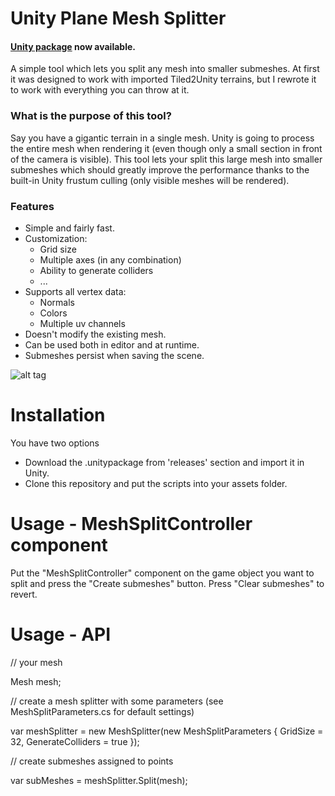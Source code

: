 # Unity Plane Mesh Splitter

#### [Unity package](https://github.com/artnas/Unity-Plane-Mesh-Splitter/releases) now available.

A simple tool which lets you split any mesh into smaller submeshes. At first it was designed to work with imported Tiled2Unity terrains, but I rewrote it to work with everything you can throw at it.

### What is the purpose of this tool?

Say you have a gigantic terrain in a single mesh. Unity is going to process the entire mesh when rendering it (even though only a small section in front of the camera is visible). This tool lets your split this large mesh into smaller submeshes which should greatly improve the performance thanks to the built-in Unity frustum culling (only visible meshes will be rendered).

### Features

- Simple and fairly fast.
- Customization:
  - Grid size
  - Multiple axes (in any combination)
  - Ability to generate colliders
  - ...
- Supports all vertex data:
  - Normals
  - Colors
  - Multiple uv channels
- Doesn't modify the existing mesh.
- Can be used both in editor and at runtime.
- Submeshes persist when saving the scene.

![alt tag](http://i.imgur.com/5PzoVFc.jpg)

# Installation

You have two options
- Download the .unitypackage from 'releases' section and import it in Unity.
- Clone this repository and put the scripts into your assets folder.

# Usage - MeshSplitController component

Put the "MeshSplitController" component on the game object you want to split and press the "Create submeshes" button. Press "Clear submeshes" to revert.

# Usage - API

// your mesh

Mesh mesh;
            
// create a mesh splitter with some parameters (see MeshSplitParameters.cs for default settings)

var meshSplitter = new MeshSplitter(new MeshSplitParameters
{
    GridSize = 32,
    GenerateColliders = true
});

// create submeshes assigned to points

var subMeshes = meshSplitter.Split(mesh);

